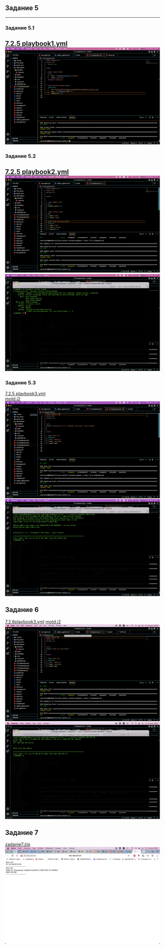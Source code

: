 ## Задание 5

---

### Задание 5.1

[7.2.5 playbook1.yml](/files/7.2/7.2.5/7.2.5%20playbook1.yml)
![](/img/7.2.5.1.png)
---

### Задание 5.2

[7.2.5 playbook2.yml](/files/7.2/7.2.5/7.2.5%20playbook2.yml)
![](/img/7.2.5.2.1.png)
![](/img/7.2.5.2.2.png)
---

### Задание 5.3

[7.2.5 playbook3.yml](/files/7.2/7.2.5/7.2.5%20playbook3.yml)   
[motd.j2](/files/7.2/7.2.5/motd.j2)
![](/img/7.2.5.3.1.png)
![](/img/7.2.5.3.2.png)

## Задание 6

[7.2.6playbook3.yml](/files/7.2/7.2.6/7.2.6playbook3.yml)
[motd.j2](/files/7.2/7.2.6/motd.j2)
![](/img/7.2.6.1.png)
![](/img/7.2.6.2.png)

## Задание 7

[zadanie7.zip](/files/7.2/7.2.7/zadanie7.zip)
![](/img/7.2.7.png)
